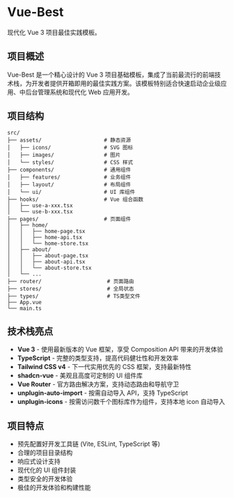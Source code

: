 # Vue-Best

现代化 Vue 3 项目最佳实践模板。

## 项目概述

Vue-Best 是一个精心设计的 Vue 3 项目基础模板，集成了当前最流行的前端技术栈，为开发者提供开箱即用的最佳实践方案。该模板特别适合快速启动企业级应用、中后台管理系统和现代化 Web 应用开发。

## 项目结构

```
src/
├── assets/                    # 静态资源
│   ├── icons/                 # SVG 图标
│   ├── images/                # 图片
│   └── styles/                # CSS 样式
├── components/                # 通用组件
│   ├── features/              # 业务组件
│   ├── layout/                # 布局组件
│   └── ui/                    # UI 库组件
├── hooks/                     # Vue 组合函数
│   ├── use-a-xxx.tsx
│   └── use-b-xxx.tsx
├── pages/                     # 页面组件
│   ├── home/
│   │   ├── home-page.tsx
│   │   ├── home-api.tsx
│   │   └── home-store.tsx
│   ├── about/
│   │   ├── about-page.tsx
│   │   ├── about-api.tsx
│   │   └── about-store.tsx
│   └── ...
├── router/                     # 页面路由
├── stores/                     # 全局状态
├── types/                      # TS类型文件
├── App.vue
└── main.ts
```

## 技术栈亮点

- **Vue 3** - 使用最新版本的 Vue 框架，享受 Composition API 带来的开发体验
- **TypeScript** - 完整的类型支持，提高代码健壮性和开发效率
- **Tailwind CSS v4** - 下一代实用优先的 CSS 框架，支持最新特性
- **shadcn-vue** - 美观且高度可定制的 UI 组件库
- **Vue Router** - 官方路由解决方案，支持动态路由和导航守卫
- **unplugin-auto-import** - 按需自动导入 API，支持 TypeScript
- **unplugin-icons** - 按需访问数千个图标库作为组件，支持本地 icon 自动导入

## 项目特点

- 预先配置好开发工具链 (Vite, ESLint, TypeScript 等)
- 合理的项目目录结构
- 响应式设计支持
- 现代化的 UI 组件封装
- 类型安全的开发体验
- 极佳的开发体验和构建性能
